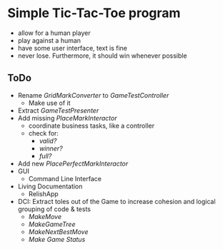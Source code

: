 # Simple Tic-Tac-Toe program

- allow for a human player
- play against a human
- have some user interface, text is fine
- never lose.  Furthermore, it should win whenever possible


## ToDo

- Rename _GridMarkConverter_ to _GameTestController_
  - Make use of it
- Extract _GameTestPresenter_
- Add missing _PlaceMarkInteractor_
  - coordinate business tasks, like a controller
  - check for:
     - _valid?_
     - _winner?_
     - _full?_
- Add new _PlacePerfectMarkInteractor_
- GUI
  - Command Line Interface
- Living Documentation
  - RelishApp
- DCI: Extract toles out of the Game to increase cohesion and logical grouping of code & tests
  - _MakeMove_
  - _MakeGameTree_
  - _MakeNextBestMove_
  - _Make Game Status_

